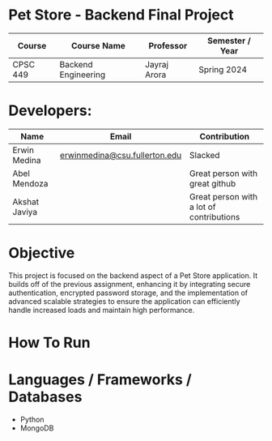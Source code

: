 # Pet Store - Backend Final Project

| Course | Course Name | Professor | Semester / Year |
| ------ | ----------- | --------- | --------------- |
| CPSC 449 | Backend Engineering | Jayraj Arora | Spring 2024 |

# Developers:
| Name | Email | Contribution |
| ---- | ----- | ------------ |
| Erwin Medina | erwinmedina@csu.fullerton.edu | Slacked
| Abel Mendoza | <email> | Great person with great github
| Akshat Javiya | <email> | Great person with a lot of contributions

# Objective
This project is focused on the backend aspect of a Pet Store application. It builds off of the previous assignment, enhancing it by integrating secure authentication, encrypted password storage, and the implementation of advanced scalable strategies to ensure the application can efficiently handle increased loads and maintain high performance.

# How To Run

# Languages / Frameworks / Databases
- Python
- MongoDB